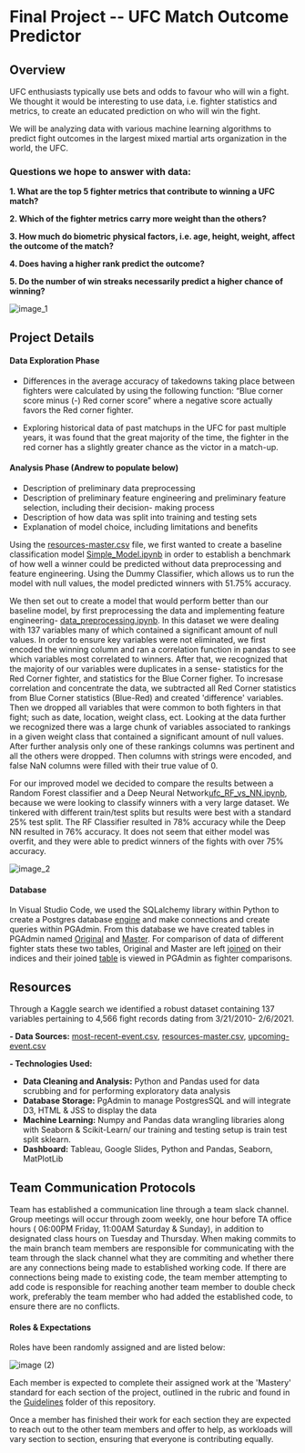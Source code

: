 # Final Project -- UFC Match Outcome Predictor

## Overview

UFC enthusiasts typically use bets and odds to favour who will win a fight. We thought it would be interesting to use data, i.e. fighter statistics and metrics, to create an educated prediction on who will win the fight. 

We will be analyzing data with various machine learning algorithms to predict fight outcomes in the largest mixed martial arts organization in the world, the UFC.

### Questions we hope to answer with data:

**1. What are the top 5 fighter metrics that contribute to winning a UFC match?**

**2. Which of the fighter metrics carry more weight than the others?**

**3. How much do biometric physical factors, i.e. age, height, weight, affect the outcome of the match?**

**4. Does having a higher rank predict the outcome?**

**5. Do the number of win streaks necessarily predict a higher chance of winning?**

![image_1](https://github.com/agregorash/final_project/blob/priis/x/seg2/image_1.png)

## Project Details

#### Data Exploration Phase

* Differences in the average accuracy of takedowns taking place between fighters were calculated by using the following function: “Blue corner score minus (-) Red corner score” where a negative score actually favors the Red corner fighter.

* Exploring historical data of past matchups in the UFC for past multiple years, it was found that the great majority of the time, the fighter in the red corner has a slightly greater chance as the victor in a match-up.

#### Analysis Phase (Andrew to populate below)

* Description of preliminary data preprocessing
* Description of preliminary feature engineering and preliminary feature selection, including their decision- making process
* Description of how data was split into training and testing sets
* Explanation of model choice, including limitations and benefits

Using the [resources-master.csv](https://github.com/agregorash/final_project/blob/main/Resources/ufc-master.csv) file, we first wanted to create a baseline classification model [Simple_Model.ipynb](https://github.com/agregorash/final_project/blob/main/ML/Simple_Model.ipynb) in order to establish a benchmark of how well a winner could be predicted without data preprocessing and feature engineering.  Using the Dummy Classifier, which allows us to run the model with null values, the model predicted winners with 51.75% accuracy.

We then set out to create a model that would perform better than our baseline model, by first preprocessing the data and implementing feature engineering- [data_preprocessing.ipynb](https://github.com/agregorash/final_project/blob/main/ML/data_preprocessing.ipynb).  In this dataset we were dealing with 137 variables many of which contained a significant amount of null values.  In order to ensure key variables were not eliminated, we first encoded the winning column and ran a correlation function in pandas to see which variables most correlated to winners.  After that, we recognized that the majority of our variables were duplicates in a sense- statistics for the Red Corner fighter, and statistics for the Blue Corner figher.  To incresase correlation and concentrate the data, we subtracted all Red Corner statistics from Blue Corner statistics (Blue-Red) and created 'difference' variables.  Then we dropped all variables that were common to both fighters in that fight; such as date, location, weight class, ect.  Looking at the data further we recognized there was a large chunk of variables associated to rankings in a given weight class that contained a significant amount of null values.  After further analysis only one of these rankings columns was pertinent and all the others were dropped.  Then columns with strings were encoded, and false NaN columns were filled with their true value of 0.

For our improved model we decided to compare the results between a Random Forest classifier and a Deep Neural Network[ufc_RF_vs_NN.ipynb](https://github.com/agregorash/final_project/blob/main/ML/ufc_RF_vs_NN.ipynb), because we were looking to classify winners with a very large dataset.  We tinkered with different train/test splits but results were best with a standard 25% test split.  The RF Classifier resulted in 78% accuracy while the Deep NN resulted in 76% accuracy.  It does not seem that either model was overfit, and they were able to predict winners of the fights with over 75% accuracy.  

![image_2](https://github.com/agregorash/final_project/blob/priis/x/seg2/image_2.png)

#### Database

In Visual Studio Code, we used the SQLalchemy library within Python to create a Postgres database [engine](https://github.com/agregorash/final_project/commit/5226eb402790633a7b0fd2d98c887178e139bd60) and make connections and create queries within PGAdmin. 
From this database we have created tables in PGAdmin named [Original](https://github.com/agregorash/final_project/blob/main/Database/originaltable.py) and [Master](https://github.com/agregorash/final_project/blob/main/Database/mastertable.py). 
For comparison of data of different fighter stats these two tables, Original and Master are left [joined](https://github.com/agregorash/final_project/commit/ea68f955559de8223ca18dcfeb0d98d8cfb6d0ad) on their indices and their joined [table](https://github.com/agregorash/final_project/blob/main/Database/Seg2Data/ViewMasterTableOriginalTableJoin.PNG) is viewed in PGAdmin as fighter comparisons.

## Resources

Through a Kaggle search we identified a robust dataset containing 137 variables pertaining to 4,566 fight records dating from 3/21/2010- 2/6/2021. 

**- Data Sources:** [most-recent-event.csv](https://github.com/agregorash/final_project/blob/main/Resources/most-recent-event.csv), [resources-master.csv](https://github.com/agregorash/final_project/blob/main/Resources/ufc-master.csv), [upcoming-event.csv](https://github.com/agregorash/final_project/blob/main/Resources/upcoming-event.csv)

**- Technologies Used:**
- **Data Cleaning and Analysis:** Python and Pandas used for data scrubbing and for performing exploratory data analysis
- **Database Storage:** PgAdmin to manage PostgresSQL and will integrate D3, HTML & JSS to display the data
- **Machine Learning:** Numpy and Pandas data wrangling libraries along with Seaborn & Scikit-Learn/ our training and testing setup is train test split sklearn.
- **Dashboard:** Tableau, Google Slides, Python and Pandas, Seaborn, MatPlotLib

## Team Communication Protocols

Team has established a communication line through a team slack channel.  Group meetings will occur through zoom weekly, one hour before TA office hours ( 06:00PM Friday, 11:00AM Saturday & Sunday), in addition to designated class hours on Tuesday and Thursday.
When making commits to the main branch team members are responsible for communicating with the team through the slack channel what they are commiting and whether there are any connections being made to established working code.  If there are connections being made to existing code, the team member attempting to add code is responsible for reaching another team member to double check work, preferably the team member who had added the established code, to ensure there are no conflicts.

#### Roles & Expectations

Roles have been randomly assigned and are listed below:

![image (2)](https://github.com/agregorash/final_project/blob/main/Guidelines/image%20(2).png)

Each member is expected to complete their assigned work at the 'Mastery' standard for each section of the project, outlined in the rubric and found in the [Guidelines](https://github.com/agregorash/final_project/blob/main/Guidelines/Module%2B20%2B-Full%2BRubric_Final%2BProject.pdf) folder of this repository.

Once a member has finished their work for each section they are expected to reach out to the other team members and offer to help, as workloads will vary section to section, ensuring that everyone is contributing equally.


